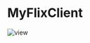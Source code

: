 # MyFlixClient
 
![view](https://github.com/StellaCea/MyFlixClient/assets/80626240/e7b33357-758f-49bf-b688-584dfb248df6)
